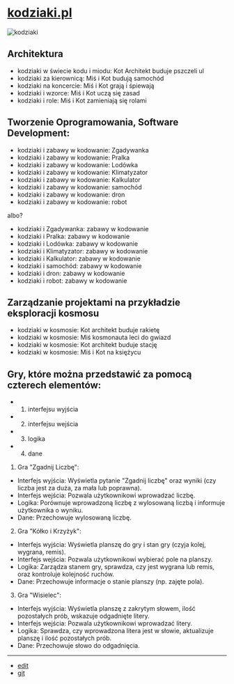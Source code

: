 # [kodziaki.pl](http://www.kodziaki.pl)

![kodziaki](https://github.com/kodziaki/www/assets/5669657/4dded02e-a740-47a5-a6a1-2fef2cd0bfa1)


## Architektura  
+ kodziaki w świecie kodu i miodu: Kot Architekt buduje pszczeli ul
+ kodziaki za kierownicą: Miś i Kot budują samochód
+ kodziaki na koncercie: Miś i Kot grają i śpiewają
+ kodziaki i wzorce: Miś i Kot uczą się zasad
+ kodziaki i role: Miś i Kot zamieniają się rolami


## Tworzenie Oprogramowania, Software Development:
+ kodziaki i zabawy w kodowanie: Zgadywanka
+ kodziaki i zabawy w kodowanie: Pralka
+ kodziaki i zabawy w kodowanie: Lodówka
+ kodziaki i zabawy w kodowanie: Klimatyzator
+ kodziaki i zabawy w kodowanie: Kalkulator
+ kodziaki i zabawy w kodowanie: samochód
+ kodziaki i zabawy w kodowanie: dron
+ kodziaki i zabawy w kodowanie: robot

albo?

+ kodziaki i Zgadywanka: zabawy w kodowanie
+ kodziaki i Pralka: zabawy w kodowanie
+ kodziaki i Lodówka: zabawy w kodowanie
+ kodziaki i Klimatyzator: zabawy w kodowanie 
+ kodziaki i Kalkulator: zabawy w kodowanie
+ kodziaki i samochód: zabawy w kodowanie
+ kodziaki i dron: zabawy w kodowanie 
+ kodziaki i robot: zabawy w kodowanie



## Zarządzanie projektami na przykładzie eksploracji kosmosu
+ kodziaki w kosmosie: Kot architekt buduje rakietę
+ kodziaki w kosmosie: Miś kosmonauta leci do gwiazd
+ kodziaki w kosmosie: Kot architekt buduje stację
+ kodziaki w kosmosie: Miś i Kot na księżycu



## Gry, które można przedstawić za pomocą czterech elementów:

+ 1. interfejsu wyjścia
+ 2. interfejsu wejścia
+ 3. logika
+ 4. dane


1. Gra "Zgadnij Liczbę":
- Interfejs wyjścia: Wyświetla pytanie "Zgadnij liczbę" oraz wyniki (czy liczba jest za duża, za mała lub poprawna).
- Interfejs wejścia: Pozwala użytkownikowi wprowadzać liczbę.
- Logika: Porównuje wprowadzoną liczbę z wylosowaną liczbą i informuje użytkownika o wyniku.
- Dane: Przechowuje wylosowaną liczbę.

2. Gra "Kółko i Krzyżyk":
- Interfejs wyjścia: Wyświetla planszę do gry i stan gry (czyja kolej, wygrana, remis).
- Interfejs wejścia: Pozwala użytkownikowi wybierać pole na planszy.
- Logika: Zarządza stanem gry, sprawdza, czy jest wygrana lub remis, oraz kontroluje kolejność ruchów.
- Dane: Przechowuje informacje o stanie planszy (np. zajęte pola).

3. Gra "Wisielec":
- Interfejs wyjścia: Wyświetla planszę z zakrytym słowem, ilość pozostałych prób, wskazuje odgadnięte litery.
- Interfejs wejścia: Pozwala użytkownikowi wprowadzać litery.
- Logika: Sprawdza, czy wprowadzona litera jest w słowie, aktualizuje planszę i ilość pozostałych prób.
- Dane: Przechowuje słowo do odgadnięcia.





---

+ [edit](https://github.com/kodziaki/www/edit/main/README.md)
+ [git](https://github.com/kodziaki/www) 
  
